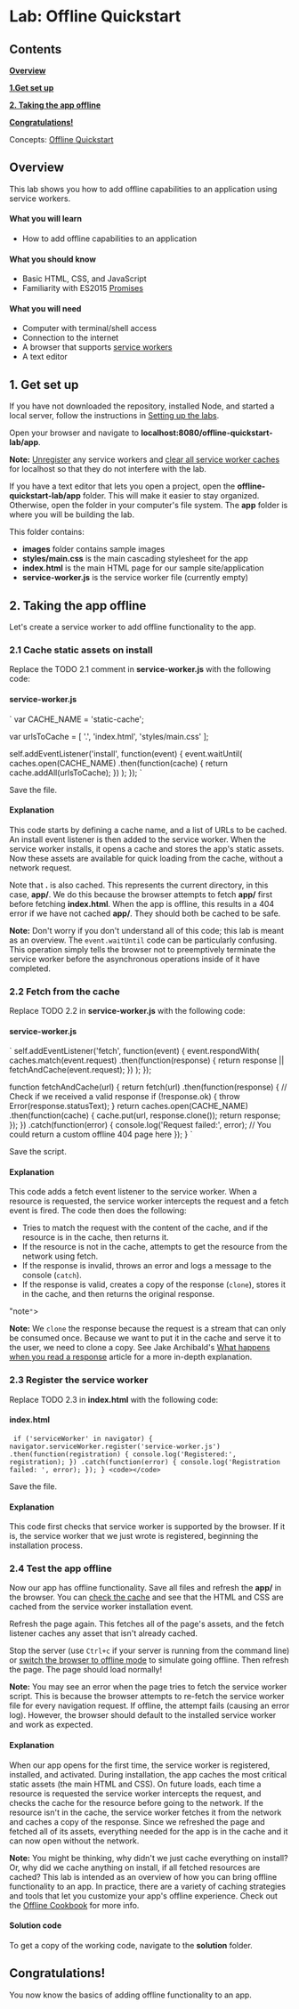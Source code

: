 # Lab: Offline Quickstart




## Contents




[<strong>Overview</strong>](#overview)          

[<strong>1.</strong><strong>Get set up</strong>](#1)<strong>  </strong>

[<strong>2. Taking the app offline</strong>](#2)<strong>  </strong>

[<strong>Congratulations!</strong>](#3)<strong>  </strong>

Concepts:  [Offline Quickstart](https://google-developer-training.gitbooks.io/progressive-web-apps-ilt-concepts/content/docs/offline_quickstart.html)

<a id="overview" />


## Overview




This lab shows you how to add offline capabilities to an application using service workers. 

#### What you will learn

* How to add offline capabilities to an application

#### What you should know

* Basic HTML, CSS, and JavaScript
* Familiarity with ES2015  [Promises](https://developers.google.com/web/fundamentals/getting-started/primers/promises)

#### What you will need

* Computer with terminal/shell access
* Connection to the internet 
* A browser that supports  [service workers](https://jakearchibald.github.io/isserviceworkerready/)
* A text editor

<a id="1" />


## 1. Get set up




If you have not downloaded the repository, installed Node, and started a local server, follow the instructions in [Setting up the labs](setting_up_the_labs.md).

Open your browser and navigate to <strong>localhost:8080/offline-quickstart-lab/app</strong>.

<div class="note">
<strong>Note:</strong> <a href="tools_for_pwa_developers.md#unregister">Unregister</a> any service workers and <a href="tools_for_pwa_developers.md#clearcache">clear all service worker caches</a> for localhost so that they do not interfere with the lab.
</div>

If you have a text editor that lets you open a project, open the <strong>offline-quickstart-lab/app</strong> folder. This will make it easier to stay organized. Otherwise, open the folder in your computer's file system. The <strong>app</strong> folder is where you will be building the lab.

This folder contains:

* <strong>images</strong> folder contains sample images
* <strong>styles/main.css</strong> is the main cascading stylesheet for the app
* <strong>index.html</strong> is the main HTML page for our sample site/application
* <strong>service-worker.js</strong> is the service worker file (currently empty)

<a id="2" />


## 2. Taking the app offline




Let's create a service worker to add offline functionality to the app. 

### 2.1 Cache static assets on install

Replace the TODO 2.1 comment in <strong>service-worker.js</strong> with the following code:

#### service-worker.js

<code></code>`
var CACHE_NAME = 'static-cache';

var urlsToCache = [
  '.',
  'index.html',
  'styles/main.css'
];

self.addEventListener('install', function(event) {
  event.waitUntil(
    caches.open(CACHE_NAME)
    .then(function(cache) {
      return cache.addAll(urlsToCache);
    })
  );
});
<code></code>`

Save the file.

#### Explanation

This code starts by defining a cache name, and a list of URLs to be cached. An install event listener is then added to the service worker. When the service worker installs, it opens a cache and stores the app's static assets. Now these assets are available for quick loading from the cache, without a network request.

Note that <strong>.</strong> is also cached. This represents the current directory, in this case, <strong>app/</strong>. We do this because the browser attempts to fetch <strong>app/</strong> first before fetching <strong>index.html</strong>. When the app is offline, this results in a 404 error if we have not cached <strong>app/</strong>. They should both be cached to be safe.  

<div class="note">
<strong>Note:</strong> Don't worry if you don't understand all of this code; this lab is meant as an overview. The <code>event.waitUntil</code> code can be particularly confusing. This operation simply tells the browser not to preemptively terminate the service worker before the asynchronous operations inside of it have completed.
</div>

### 2.2 Fetch from the cache

Replace TODO 2.2 in <strong>service-worker.js</strong> with the following code:

#### service-worker.js

<code></code>`
self.addEventListener('fetch', function(event) {
  event.respondWith(
    caches.match(event.request)
    .then(function(response) {
      return response || fetchAndCache(event.request);
    })
  );
});

function fetchAndCache(url) {
  return fetch(url)
  .then(function(response) {
    // Check if we received a valid response
    if (!response.ok) {
      throw Error(response.statusText);
    }
    return caches.open(CACHE_NAME)
    .then(function(cache) {
      cache.put(url, response.clone());
      return response;
    });
  })
  .catch(function(error) {
    console.log('Request failed:', error);
    // You could return a custom offline 404 page here
  });
}
<code></code>`

Save the script.

#### Explanation

This code adds a fetch event listener to the service worker. When a resource is requested, the service worker intercepts the request and a fetch event is fired. The code then does the following:

* Tries to match the request with the content of the cache, and if the resource is in the cache, then returns it.
* If the resource is not in the cache, attempts to get the resource from the network using fetch.
* If the response is invalid, throws an error and logs a message to the console (<code>catch</code>).
* If the response is valid, creates a copy of the response (<code>clone</code>), stores it in the cache, and then returns the original response.

<div class=<code>"</code>note<code>"</code>>

<strong>Note:</strong> We <code>clone</code> the response because the request is a stream that can only be consumed once. Because we want to put it in the cache and serve it to the user, we need to clone a copy. See Jake Archibald's <a href="https://jakearchibald.com/2014/reading-responses/">What happens when you read a response</a> article for a more in-depth explanation.
</div>

### 2.3 Register the service worker

Replace TODO 2.3 in <strong>index.html</strong> with the following code:

#### index.html

<code></code>`
if ('serviceWorker' in navigator) {
  navigator.serviceWorker.register('service-worker.js')
  .then(function(registration) {
    console.log('Registered:', registration);
  })
  .catch(function(error) {
    console.log('Registration failed: ', error);
  });
}
<code></code>`

Save the file.

#### Explanation

This code first checks that service worker is supported by the browser. If it is, the service worker that we just wrote is registered, beginning the installation process.

### 2.4 Test the app offline

Now our app has offline functionality. Save all files and refresh the <strong>app/</strong> in the browser. You can [check the cache](tools_for_pwa_developers.md#cache) and see that the HTML and CSS are cached from the service worker installation event.

Refresh the page again. This fetches all of the page's assets, and the fetch listener caches any asset that isn't already cached.

Stop the server (use <code>Ctrl+c</code> if your server is running from the command line) or [switch the browser to offline mode](tools_for_pwa_developers.md#offline) to simulate going offline. Then refresh the page. The page should load normally!

<div class="note">
<strong>Note:</strong> You may see an error when the page tries to fetch the service worker script. This is because the browser attempts to re-fetch the service worker file for every navigation request. If offline, the attempt fails (causing an error log). However, the browser should default to the installed service worker and work as expected.
</div>

#### Explanation

When our app opens for the first time, the service worker is registered, installed, and activated. During installation, the app caches the most critical static assets (the main HTML and CSS). On future loads, each time a resource is requested the service worker intercepts the request, and checks the cache for the resource before going to the network. If the resource isn't in the cache, the service worker fetches it from the network and caches a copy of the response. Since we refreshed the page and fetched all of its assets, everything needed for the app is in the cache and it can now open without the network.

<div class="note">
<strong>Note:</strong> You might be thinking, why didn't we just cache everything on install? Or, why did we cache anything on install, if all fetched resources are cached? This lab is intended as an overview of how you can bring offline functionality to an app. In practice, there are a variety of caching strategies and tools that let you customize your app's offline experience. Check out the <a href="https://developers.google.com/web/fundamentals/instant-and-offline/offline-cookbook/">Offline Cookbook</a> for more info.
</div>

#### Solution code

To get a copy of the working code, navigate to the <strong>solution</strong> folder.

<a id="3" />


## Congratulations!




You now know the basics of adding offline functionality to an app.


